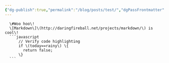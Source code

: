 ```yaml
---
{"dg-publish":true,"permalink":"/blog/posts/test/","dgPassFrontmatter":true}
---
```


      \#Woo hoo\!
      \[Markdown\]\(http://daringfireball.net/projects/markdown/\) is cool\!
      ```javascript
          // Verify code highlighting
          if \(today==rainy\) \{
            return false;
          \}
      ```